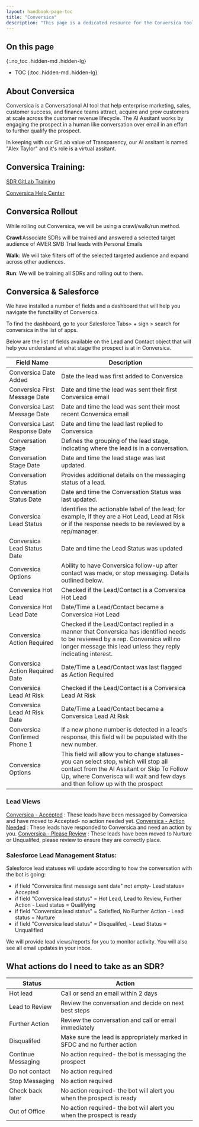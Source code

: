 ```yaml
---
layout: handbook-page-toc
title: "Conversica"
description: "This page is a dedicated resource for the Conversica tool."
---
```

## On this page
{:.no_toc .hidden-md .hidden-lg}
- TOC
{:toc .hidden-md .hidden-lg}

## About Conversica

Conversica is a Conversational AI tool that help enterprise marketing, sales, customer success, and finance teams attract, acquire and grow customers at scale across the customer revenue lifecycle. The AI Assitant works by engaging the prospect in a human like conversation over email in an effort to further qualify the prospect. 

In keeping with our GitLab value of Transparency, our AI assitant is named "Alex Taylor" and it's role is a virtual assitant. 

## Conversica Training:

[SDR GitLab Training](https://hello.chorus.ai/listen?guid=a5622598ccc144cf98384b1e1f4edb91)

[Conversica Help Center](https://conversica.zendesk.com/hc/en-us)


## Conversica Rollout

While rolling out Conversica, we will be using a crawl/walk/run method.

**Crawl**:Associate SDRs will be trained and answered a selected target audience of AMER SMB Trial leads with Personal Emails

**Walk**: We will take filters off of the selected targeted audience and expand across other audiences. 

**Run**: We will be training all SDRs and rolling out to them. 

## Conversica & Salesforce

We have installed a number of fields and a dashboard that will help you navigate the functaility of Conversica.

To find the dashboard, go to your Salesforce Tabs> + sign > search for conversica in the list of apps.

Below are the list of fields available on the Lead and Contact object that will help you understand at what stage the prospect is at in Conversica.

| Field Name | Description |
| ------ | ------ |
| Conversica Date Added | Date the lead was first added to Conversica |
| Conversica First Message Date | Date and time the lead was sent their first Conversica email |
| Conversica Last Message Date | Date and time the lead was sent their most recent Conversica email |
| Conversica Last Response Date | Date and time the lead last replied to Conversica |
| Conversation Stage | Defines the grouping of the lead stage, indicating where the lead is in a conversation. |
| Conversation Stage Date | Date and time the lead stage was last updated. |
| Conversation Status | Provides additional details on the messaging status of a lead. |
| Conversation Status Date | Date and time the Conversation Status was last updated. |
| Conversica Lead Status | Identifies the actionable label of the lead; for example, if they are a Hot Lead, Lead at Risk or if the response needs to be reviewed by a rep/manager. |
| Conversica Lead Status Date | Date and time the Lead Status was updated |
| Conversica Options | Ability to have Conversica follow-up after contact was made, or stop messaging. Details outlined below. |
| Conversica Hot Lead | Checked if the Lead/Contact is a Conversica Hot Lead |
| Conversica Hot Lead Date | Date/Time a Lead/Contact became a Conversica Hot Lead |
| Conversica Action Required | Checked if the Lead/Contact replied in a manner that Conversica has identified needs to be reviewed by a rep. Conversica will no longer message this lead unless they reply indicating interest. |
| Conversica Action Required Date | Date/Time a Lead/Contact was last flagged as Action Required |
| Conversica Lead At Risk | Checked if the Lead/Contact is a Conversica Lead At Risk |
| Conversica Lead At Risk Date | Date/Time a Lead/Contact became a Conversica Lead At Risk |
| Conversica Confirmed Phone 1 | If a new phone number is detected in a lead’s response, this field will be populated with the new number. |
| Conversica Options | This field will allow you to change statuses- you can select stop, which will stop all contact from the AI Assitant or Skip To Follow Up, where Converisca will wait and few days and then follow up with the prospect |

### Lead Views

[Conversica - Accepted](https://gitlab.my.salesforce.com/00Q?fcf=00B4M000004yFgZ) : These leads have been messaged by Conversica and have moved to Accepted- no action needed yet. 
[Conversica - Action Needed](https://gitlab.my.salesforce.com/00Q?fcf=00B4M000004yFgZ) : These leads have responded to Conversica and need an action by you.
[Conversica - Please Review](https://gitlab.my.salesforce.com/00Q?fcf=00B4M000004yFgZ) : These leads have been moved to Nurture or Unqualifed, please review to ensure they are correctly place. 

### Salesforce Lead Management Status:

Salesforce lead statuses will update according to how the conversation with the bot is going:

- if field "Conversica first message sent date" not empty- Lead status= Accepted
- if field "Conversica lead status" = Hot Lead, Lead to Review, Further Action - Lead status = Qualifying
- if field "Conversica lead status" = Satisfied, No Further Action - Lead status = Nurture
- if field "Conversica lead status" = Disqualifed, - Lead Status = Unqualified

We will provide lead views/reports for you to monitor activity. You will also see all email updates in your inbox.

## What actions do I need to take as an SDR?

| Status | Action |
| ------ | ------ |
| Hot lead | Call or send an email within 2 days |
| Lead to Review | Review the conversation and decide on next best steps |
| Further Action | Review the conversation and call or email immediately |
| Disqualifed | Make sure the lead is appropriately marked in SFDC and no further action |
| Continue Messaging | No action required- the bot is messaging the prospect |
| Do not contact | No action required |
| Stop Messaging | No action required |
| Check back later | No action required- the bot will alert you when the prospect is ready |
| Out of Office | No action required- the bot will alert you when the prospect is ready | 



